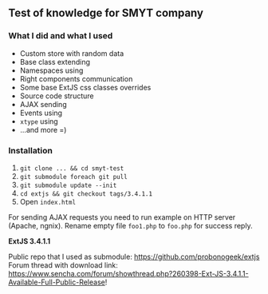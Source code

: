Test of knowledge for SMYT company
--

### What I did and what I used
* Custom store with random data
* Base class extending
* Namespaces using
* Right components communication
* Some base ExtJS css classes overrides
* Source code structure
* AJAX sending
* Events using
* `xtype` using
* ...and more =)

### Installation
1. `git clone ... && cd smyt-test`
2. `git submodule foreach git pull`
3. `git submodule update --init`
4. `cd extjs && git checkout tags/3.4.1.1`
5. Open `index.html`

For sending AJAX requests you need to run example on HTTP server (Apache, ngnix). Rename empty file `foo1.php` to `foo.php` for success reply.

**ExtJS 3.4.1.1**

Public repo that I used as submodule: https://github.com/probonogeek/extjs  
Forum thread with download link: https://www.sencha.com/forum/showthread.php?260398-Ext-JS-3.4.1.1-Available-Full-Public-Release!